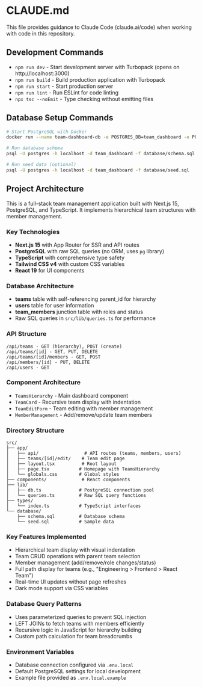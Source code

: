 # CLAUDE.md

This file provides guidance to Claude Code (claude.ai/code) when working with code in this repository.

## Development Commands

- `npm run dev` - Start development server with Turbopack (opens on http://localhost:3000)
- `npm run build` - Build production application with Turbopack
- `npm run start` - Start production server
- `npm run lint` - Run ESLint for code linting
- `npx tsc --noEmit` - Type checking without emitting files

## Database Setup Commands

```bash
# Start PostgreSQL with Docker
docker run --name team-dashboard-db -e POSTGRES_DB=team_dashboard -e POSTGRES_USER=postgres -e POSTGRES_PASSWORD=postgres -p 5432:5432 -d postgres:14

# Run database schema
psql -U postgres -h localhost -d team_dashboard -f database/schema.sql

# Run seed data (optional)
psql -U postgres -h localhost -d team_dashboard -f database/seed.sql
```

## Project Architecture

This is a full-stack team management application built with Next.js 15, PostgreSQL, and TypeScript. It implements hierarchical team structures with member management.

### Key Technologies
- **Next.js 15** with App Router for SSR and API routes
- **PostgreSQL** with raw SQL queries (no ORM, uses `pg` library)
- **TypeScript** with comprehensive type safety
- **Tailwind CSS v4** with custom CSS variables
- **React 19** for UI components

### Database Architecture
- **teams** table with self-referencing parent_id for hierarchy
- **users** table for user information
- **team_members** junction table with roles and status
- Raw SQL queries in `src/lib/queries.ts` for performance

### API Structure
```
/api/teams - GET (hierarchy), POST (create)
/api/teams/[id] - GET, PUT, DELETE
/api/teams/[id]/members - GET, POST
/api/members/[id] - PUT, DELETE  
/api/users - GET
```

### Component Architecture
- `TeamsHierarchy` - Main dashboard component
- `TeamCard` - Recursive team display with indentation
- `TeamEditForm` - Team editing with member management
- `MemberManagement` - Add/remove/update team members

### Directory Structure
```
src/
├── app/
│   ├── api/                 # API routes (teams, members, users)
│   ├── teams/[id]/edit/    # Team edit page
│   ├── layout.tsx          # Root layout
│   ├── page.tsx           # Homepage with TeamsHierarchy
│   └── globals.css        # Global styles
├── components/             # React components
├── lib/
│   ├── db.ts              # PostgreSQL connection pool
│   └── queries.ts         # Raw SQL query functions
├── types/
│   └── index.ts           # TypeScript interfaces
└── database/
    ├── schema.sql         # Database schema
    └── seed.sql           # Sample data
```

### Key Features Implemented
- Hierarchical team display with visual indentation
- Team CRUD operations with parent team selection
- Member management (add/remove/role changes/status)
- Full path display for teams (e.g., "Engineering > Frontend > React Team")
- Real-time UI updates without page refreshes
- Dark mode support via CSS variables

### Database Query Patterns
- Uses parameterized queries to prevent SQL injection
- LEFT JOINs to fetch teams with members efficiently
- Recursive logic in JavaScript for hierarchy building
- Custom path calculation for team breadcrumbs

### Environment Variables
- Database connection configured via `.env.local`
- Default PostgreSQL settings for local development
- Example file provided as `.env.local.example`